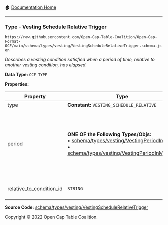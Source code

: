 :house: [Documentation Home](../../../../README.md)

---

### Type - Vesting Schedule Relative Trigger

`https://raw.githubusercontent.com/Open-Cap-Table-Coalition/Open-Cap-Format-OCF/main/schema/types/vesting/VestingScheduleRelativeTrigger.schema.json`

_Describes a vesting condition satisfied when a period of time, relative to another vesting condition, has elapsed._

**Data Type:** `OCF TYPE`

**Properties:**

| Property                 | Type                                                                                                                                                                                                   | Description                                                                                                                                                                                                                                      | Required   |
| ------------------------ | ------------------------------------------------------------------------------------------------------------------------------------------------------------------------------------------------------ | ------------------------------------------------------------------------------------------------------------------------------------------------------------------------------------------------------------------------------------------------ | ---------- |
| type                     | **Constant:** `VESTING_SCHEDULE_RELATIVE`                                                                                                                                                              | Scalar Constant                                                                                                                                                                                                                                  | `REQUIRED` |
| period                   | **ONE OF the Following Types/Objs:**</br>&bull; [schema/types/vesting/VestingPeriodInDays](/VestingPeriodInDays.md)</br>&bull; [schema/types/vesting/VestingPeriodInMonths](/VestingPeriodInMonths.md) | The span of time that must have elapsed since the condition `relative_to_condition_id` occurred for this condition to trigger. For weeks or "ideal" years (365 days), use `VestingPeriodInDays`. For calendar years use `VestingPeriodInMonths`. | `REQUIRED` |
| relative_to_condition_id | `STRING`                                                                                                                                                                                               | Reference to the vesting condition ID to which the `period` is relative                                                                                                                                                                          | `REQUIRED` |

**Source Code:** [schema/types/vesting/VestingScheduleRelativeTrigger](../../../../../schema/types/vesting/VestingScheduleRelativeTrigger.schema.json)

Copyright © 2022 Open Cap Table Coalition.
